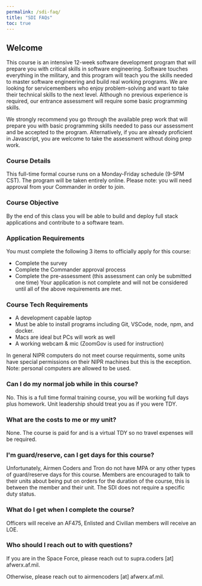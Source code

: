```yaml
---
permalink: /sdi-faq/
title: "SDI FAQs"
toc: true
---
```

  

## Welcome
This course is an intensive 12-week software development program that will prepare you with critical skills in software engineering. Software touches everything in the military, and this program will teach you the skills needed to master software engineering and build real working programs. We are looking for servicemembers who enjoy problem-solving and want to take their technical skills to the next level. Although no previous experience is required, our entrance assessment will require some basic programming skills.

We strongly recommend you go through the available prep work that will prepare you with basic programming skills needed to pass our assessment and be accepted to the program. Alternatively, if you are already proficient in Javascript, you are welcome to take the assessment without doing prep work.

### Course Details
This full-time formal course runs on a Monday-Friday schedule (9-5PM CST). The program will be taken entirely online. Please note: you will need approval from your Commander in order to join.

### Course Objective
By the end of this class you will be able to build and deploy full stack applications and contribute to a software team.

### Application Requirements
You must complete the following 3 items to officially apply for this course:
* Complete the survey
* Complete the Commander approval process
* Complete the pre-assessment (this assessment can only be submitted one time)
Your application is not complete and will not be considered until all of the above requirements are met.

### Course Tech Requirements
* A development capable laptop
 * Must be able to install programs including Git, VSCode, node, npm, and docker.
 * Macs are ideal but PCs will work as well
* A working webcam & mic (ZoomGov is used for instruction)

In general NIPR computers do not meet course requirments, some units have special permissions on their NIPR machines but this is the exception. 
Note: personal computers are allowed to be used.

### Can I do my normal job while in this course?
No. This is a full time formal training course, you will be working full days plus homework. Unit leadership should treat you as if you were TDY.

### What are the costs to me or my unit?
None. The course is paid for and is a virtual TDY so no travel expenses will be required.

### I'm guard/reserve, can I get days for this course?
Unfortunately, Airmen Coders and Tron do not have MPA or any other types of guard/reserve days for this course. Members are encouraged to talk to their units about being put on orders for the duration of the course, this is between the member and their unit. The SDI does not require a specific duty status.

### What do I get when I complete the course?
Officers will receive an AF475, Enlisted and Civilian members will receive an LOE. 

### Who should I reach out to with questions?
If you are in the Space Force, please reach out to supra.coders [at] afwerx.af.mil.

Otherwise, please reach out to airmencoders [at] afwerx.af.mil.